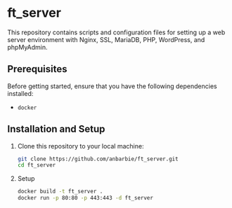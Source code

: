 # ft_server
This repository contains scripts and configuration files for setting up a web server environment with Nginx, SSL, MariaDB, PHP, WordPress, and phpMyAdmin.
## Prerequisites

Before getting started, ensure that you have the following dependencies installed:

- `docker`

## Installation and Setup

1. Clone this repository to your local machine:

   ```bash
   git clone https://github.com/anbarbie/ft_server.git
   cd ft_server
   ```
2. Setup
   ```bash
   docker build -t ft_server .
   docker run -p 80:80 -p 443:443 -d ft_server
   ```
